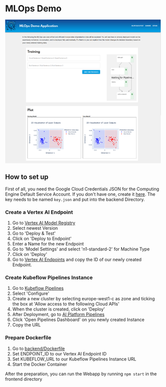 # MLOps Demo

![MLOps Demo](./images/MLOps-Demo.png)

## How to set up

First of all, you need the Google Cloud Credentials JSON for the Computing Engine Default Service Account. If you don't have one, create it [here](https://console.cloud.google.com/iam-admin/serviceaccounts/details/114168319974375080425/keys?project=ai-gilde).
The key needs to be named `key.json` and put into the backend Directory.

### Create a Vertex AI Endpoint

1. Go to [Vertex AI Model Registry](https://console.cloud.google.com/vertex-ai/locations/europe-west1/models/4349940678365544448?project=ai-gilde)
2. Select newest Version
3. Go to 'Deploy & Test'
4. Click on 'Deploy to Endpoint'
5. Enter a Name for the new Endpoint
6. Go to 'Model Settings' and select 'n1-standard-2' for Machine Type
7. Click on 'Deploy'
8. Go to [Vertex AI Endpoints](https://console.cloud.google.com/vertex-ai/online-prediction/endpoints?project=ai-gilde) and copy the ID of our newly created Endpoint.

### Create Kubeflow Pipelines Instance

1. Go to [Kubeflow Pipelines](https://console.cloud.google.com/marketplace/product/google-cloud-ai-platform/kubeflow-pipelines?project=ai-gilde)
2. Select 'Configure'
3. Create a new cluster by selecting europe-west1-c as zone and ticking the box at 'Allow access to the following Cloud APIs'
4. When the cluster is created, click on 'Deploy'
5. After Deployment, go to [AI Platform Pipelines](https://console.cloud.google.com/ai-platform/pipelines/clusters?project=ai-gilde)
6. Click 'Open Pipelines Dashboard' on you newly created Instance
7. Copy the URL

### Prepare Dockerfile

1. Go to [backend/Dockerfile](backend/Dockerfile)
2. Set ENDPOINT_ID to our Vertex AI Endpoint ID
3. Set KUBEFLOW_URL to our Kubeflow Pipelines Instance URL
4. Start the Docker Container

After the preparation, you can run the Webapp by running `npm start` in the frontend directory